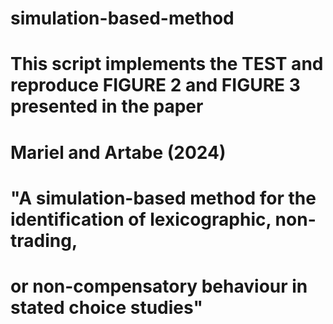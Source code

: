 # simulation-based-method
#
#  This script implements the TEST and reproduce FIGURE 2 and FIGURE 3 presented in the paper  
#  Mariel and Artabe (2024)
#
# "A simulation-based method for the identification of lexicographic, non-trading, 
#  or non-compensatory behaviour in stated choice studies" 
